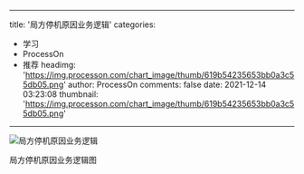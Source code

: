 
---
title: '局方停机原因业务逻辑'
categories: 
 - 学习
 - ProcessOn
 - 推荐
headimg: 'https://img.processon.com/chart_image/thumb/619b54235653bb0a3c55db05.png'
author: ProcessOn
comments: false
date: 2021-12-14 03:23:08
thumbnail: 'https://img.processon.com/chart_image/thumb/619b54235653bb0a3c55db05.png'
---

<div>   
<img class="thumb" alt="局方停机原因业务逻辑" src="https://img.processon.com/chart_image/thumb/619b54235653bb0a3c55db05.png" referrerpolicy="no-referrer">
<p>局方停机原因业务逻辑图</p>  
</div>
            